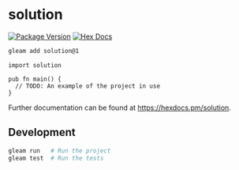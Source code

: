 # solution

[![Package Version](https://img.shields.io/hexpm/v/solution)](https://hex.pm/packages/solution)
[![Hex Docs](https://img.shields.io/badge/hex-docs-ffaff3)](https://hexdocs.pm/solution/)

```sh
gleam add solution@1
```
```gleam
import solution

pub fn main() {
  // TODO: An example of the project in use
}
```

Further documentation can be found at <https://hexdocs.pm/solution>.

## Development

```sh
gleam run   # Run the project
gleam test  # Run the tests
```
